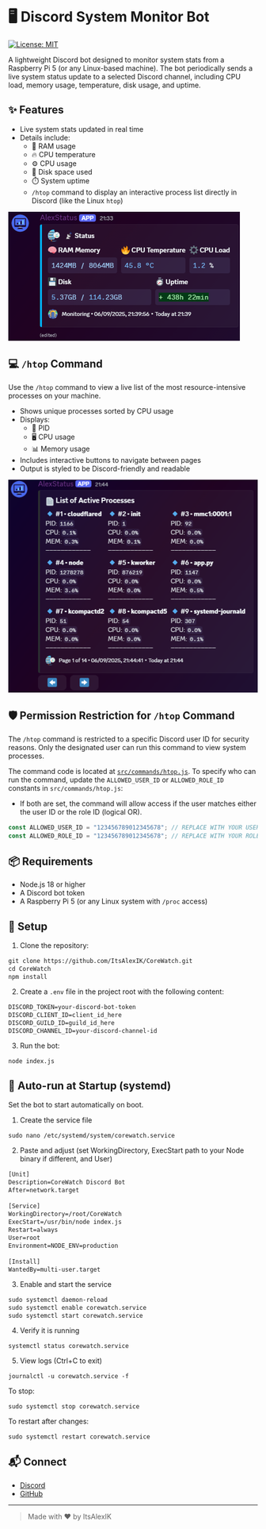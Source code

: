 # 🖥️ Discord System Monitor Bot

[![License: MIT](https://img.shields.io/badge/License-MIT-yellow.svg)](LICENSE)

A lightweight Discord bot designed to monitor system stats from a Raspberry Pi 5 (or any Linux-based machine). The bot periodically sends a live system status update to a selected Discord channel, including CPU load, memory usage, temperature, disk usage, and uptime.

## ✨ Features

- Live system stats updated in real time
- Details include:
  - 🧠 RAM usage
  - 🔥 CPU temperature
  - ⚙️ CPU usage
  - 💾 Disk space used
  - ⏱️ System uptime
  - `/htop` command to display an interactive process list directly in Discord (like the Linux `htop`)

 ![Status](./assets/status.png)

## 💻 `/htop` Command

Use the `/htop` command to view a live list of the most resource-intensive processes on your machine.

- Shows unique processes sorted by CPU usage
- Displays:
  - 🔹 PID
  - 🖥️ CPU usage
  - 📊 Memory usage
- Includes interactive buttons to navigate between pages
- Output is styled to be Discord-friendly and readable

![Active processes](./assets/htop-preview.png)

## 🛡️ Permission Restriction for `/htop` Command

The `/htop` command is restricted to a specific Discord user ID for security reasons. Only the designated user can run this command to view system processes.

The command code is located at [`src/commands/htop.js`](./src/commands/htop.js).
To specify who can run the command, update the `ALLOWED_USER_ID` or `ALLOWED_ROLE_ID` constants in `src/commands/htop.js`:
- If both are set, the command will allow access if the user matches either the user ID or the role ID (logical OR).


```js
const ALLOWED_USER_ID = "123456789012345678"; // REPLACE WITH YOUR USER ID
const ALLOWED_ROLE_ID = "123456789012345678"; // REPLACE WITH YOUR ROLE ID
```

## 📦 Requirements

- Node.js 18 or higher
- A Discord bot token
- A Raspberry Pi 5 (or any Linux system with `/proc` access)

## 🔧 Setup

1. Clone the repository:

```
git clone https://github.com/ItsAlexIK/CoreWatch.git
cd CoreWatch
npm install
```

2. Create a `.env` file in the project root with the following content:

```
DISCORD_TOKEN=your-discord-bot-token
DISCORD_CLIENT_ID=client_id_here
DISCORD_GUILD_ID=guild_id_here
DISCORD_CHANNEL_ID=your-discord-channel-id
```

3. Run the bot:

```
node index.js
```

## 🚀 Auto-run at Startup (systemd)

Set the bot to start automatically on boot.

1. Create the service file  
```
sudo nano /etc/systemd/system/corewatch.service
```

2. Paste and adjust (set WorkingDirectory, ExecStart path to your Node binary if different, and User)
```
[Unit]
Description=CoreWatch Discord Bot
After=network.target

[Service]
WorkingDirectory=/root/CoreWatch
ExecStart=/usr/bin/node index.js
Restart=always
User=root
Environment=NODE_ENV=production

[Install]
WantedBy=multi-user.target
```

3. Enable and start the service
```
sudo systemctl daemon-reload
sudo systemctl enable corewatch.service
sudo systemctl start corewatch.service
```

4. Verify it is running
```
systemctl status corewatch.service
```

5. View logs (Ctrl+C to exit)
```
journalctl -u corewatch.service -f
```

To stop:
```
sudo systemctl stop corewatch.service
```

To restart after changes:
```
sudo systemctl restart corewatch.service
```

## 📬 Connect 

- [Discord](https://discord.com/users/551023598203043840)
- [GitHub](https://github.com/ItsAlexIK)

---

> Made with ❤️ by ItsAlexIK

